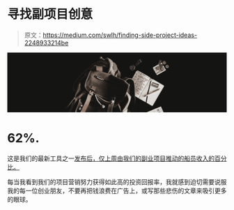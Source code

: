 # 寻找副项目创意

> 原文：<https://medium.com/swlh/finding-side-project-ideas-2248933214be>

![](img/3fe4dd8260da1bf5647090de8115acf9.png)

# 62%.

这是我们的最新工具之一[发布后，仅上周由我们的副业项目推动的船员收入的百分比。](http://howmuchdoesawebsiteco.st/)

每当我看到我们的项目营销努力获得如此高的投资回报率，我就感到迫切需要说服我的每一位创业朋友，不要再把钱浪费在广告上，或写那些悲伤的文章来吸引更多的眼球。
